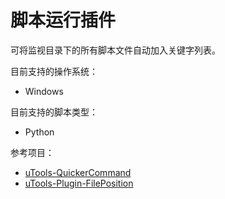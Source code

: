 脚本运行插件
==

可将监视目录下的所有脚本文件自动加入关键字列表。

目前支持的操作系统：

- Windows

目前支持的脚本类型：

- Python

参考项目：

- [uTools-QuickerCommand](https://github.com/fofolee/uTools-QuickerCommand)
- [uTools-Plugin-FilePosition](https://github.com/feinir/uTools-Plugin-FilePosition)
